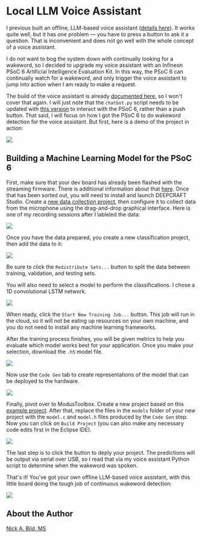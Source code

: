 # Local LLM Voice Assistant

I previous built an offline, LLM-based voice assistant ([details here](https://github.com/nickbild/local_llm_assistant)). It works quite well, but it has one problem — you have to press a button to ask it a question. That is inconvenient and does not go well with the whole concept of a voice assistant.

I do not want to bog the system down with continually looking for a wakeword, so I decided to upgrade my voice assistant with an Infineon PSoC 6 Artificial Intelligence Evaluation Kit. In this way, the PSoC 6 can continually watch for a wakeword, and only trigger the voice assistant to jump into action when I am ready to make a request.

The build of the voice assistant is already [documented here](https://github.com/nickbild/local_llm_assistant), so I won't cover that again. I will just note that the `chatbot.py` script needs to be updated with [this version](https://github.com/nickbild/psoc6_voice_assistant/blob/main/chatbot.py) to interact with the PSoC 6, rather than a push button. That said, I will focus on how I got the PSoC 6 to do wakeword detection for the voice assistant. But first, here is a demo of the project in action:

<a href="https://www.youtube.com/watch?v=sobiO6CeT20">![](https://raw.githubusercontent.com/nickbild/psoc6_voice_assistant/refs/heads/main/media/full_setup.jpg)</a>

## Building a Machine Learning Model for the PSoC 6

First, make sure that your dev board has already been flashed with the streaming firmware. There is additional information about that [here](https://developer.imagimob.com/getting-started/infineon-ai-evaluation-kit). Once that has been sorted out, you will need to install and launch DEEPCRAFT Studio. Create a [new data collection project](https://developer.imagimob.com/data-preparation/data-collection/data-collection-using-new-streaming-firmware), then configure it to collect data from the microphone using the drag-and-drop graphical interface. Here is one of my recording sessions after I lableled the data:

![](https://raw.githubusercontent.com/nickbild/psoc6_voice_assistant/refs/heads/main/media/data_collection.png)

Once you have the data prepared, you create a new classification project, then add the data to it:

![](https://raw.githubusercontent.com/nickbild/psoc6_voice_assistant/refs/heads/main/media/add_data.png)

Be sure to click the `Redistribute Sets...` button to split the data between training, validation, and testing sets.

You will also need to select a model to perform the classifications. I chose a 1D convolutional LSTM network.

![](https://raw.githubusercontent.com/nickbild/psoc6_voice_assistant/refs/heads/main/media/model.png)

When ready, click the `Start New Training Job...` button. This job will run in the cloud, so it will not be eating up resources on your own machine, and you do not need to install any machine learning frameworks.

After the training process finishes, you will be given metrics to help you evaluate which model works best for your application. Once you make your selection, download the `.h5` model file.

![](https://raw.githubusercontent.com/nickbild/psoc6_voice_assistant/refs/heads/main/media/training_results.png)

Now use the `Code Gen` tab to create representations of the model that can be deployed to the hardware.

![](https://raw.githubusercontent.com/nickbild/psoc6_voice_assistant/refs/heads/main/media/code_gen.png)

Finally, pivot over to ModusToolbox. Create a new project based on this [example project](https://bitbucket.org/imagimob/imagimob-deploy-code-example-psoc-edge/src/main/). After that, replace the files in the `models` folder of your new project with the `model.c` and `model.h` files produced by the `Code Gen` step. Now you can click on `Build Project` (you can also make any necessary code edits first in the Eclipse IDE).

![](https://raw.githubusercontent.com/nickbild/psoc6_voice_assistant/refs/heads/main/media/eclipse.png)

The last step is to click the button to deply your project. The predictions will be output via serial over USB, so I read that via my voice assistant Python script to determine when the wakeword was spoken.

That's it! You've got your own offline LLM-based voice assistant, with this little board doing the tough job of continuous wakeword detection:

![](https://raw.githubusercontent.com/nickbild/psoc6_voice_assistant/refs/heads/main/media/dev_board.jpg)

## About the Author

[Nick A. Bild, MS](https://nickbild79.firebaseapp.com/#!/)
